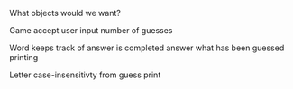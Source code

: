 What objects would we want?

Game
accept user input
number of guesses

Word
keeps track of answer
is completed answer
what has been guessed
printing

Letter
case-insensitivty from guess
print
